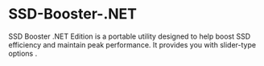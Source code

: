 # SSD-Booster-.NET
SSD Booster .NET Edition is a portable utility designed to help boost SSD efficiency and maintain peak performance. It provides you with slider-type options .
